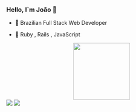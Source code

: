 ### Hello, I`m João 👋

- 🌱 Brazilian Full Stack Web Developer

- 👯 Ruby , Rails , JavaScript




<div align="center">
  <a href="https://github.com/JonTolRoch">
  <img height="150em" src="https://github-readme-stats.vercel.app/api/top-langs/?username=JonTolRoch&layout=compact&langs_count=7&theme=dracula"/>
</div>

<div>
  <a href = "mailto:joao.toledo.dev@gmail.com"><img src="https://img.shields.io/badge/-Gmail-%23333?style=for-the-badge&logo=gmail&logoColor=white" target="_blank"></a>
  <a href="https://www.linkedin.com/in/jo%C3%A3o-toledo-65693626b/" target="_blank"><img src="https://img.shields.io/badge/-LinkedIn-%230077B5?style=for-the-badge&logo=linkedin&logoColor=white" target="_blank"></a> 
</div>
